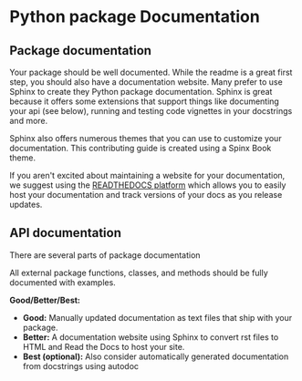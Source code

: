 # Python package Documentation

## Package documentation 

Your package should be well documented. While the readme is a great first step, 
you should also have a documentation website. Many prefer to use Sphinx to create 
they Python package documentation. Sphinx is great because it offers some extensions
that support things like documenting your api (see below), running and testing code 
vignettes in your docstrings and more. 

Sphinx also offers numerous themes that you can use to customize your documentation.
This contributing guide is created using a Spinx Book theme. 

If you aren't excited about maintaining a website for your documentation, we 
suggest using the [READTHEDOCS platform](https://www.readthedocs.org) which 
allows you to easily host your documentation and track versions of your docs
as you release updates. 


## API documentation 

There are several parts of package documentation

All external package functions, classes, and methods should be fully documented with examples.

**Good/Better/Best:**
- **Good:** Manually updated documentation as text files that ship with your package.
- **Better:** A documentation website using Sphinx to convert rst files to HTML and Read the Docs to host your site.
- **Best (optional):** Also consider automatically generated documentation from docstrings using autodoc